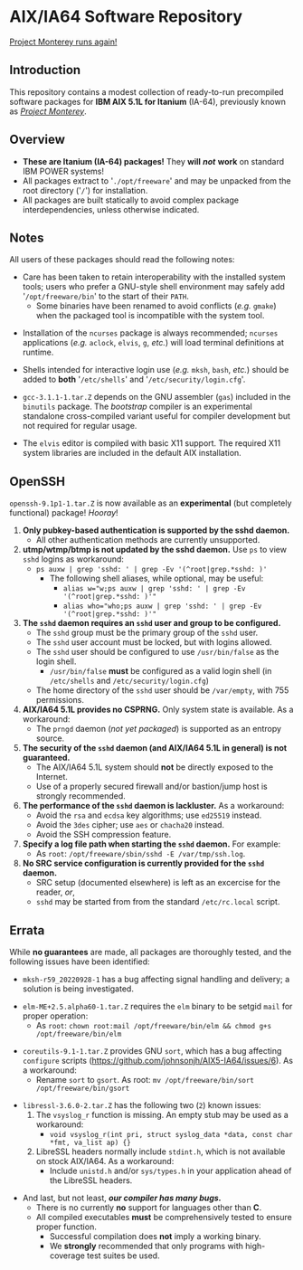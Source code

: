 # AIX/IA64 Software Repository

[Project Monterey runs again!](https://virtuallyfun.com/2022/09/24/ibm-aix-for-ia64-itanium-aka-project-monterey-runs-again/)

## Introduction

This repository contains a modest collection of ready-to-run precompiled software packages for **IBM AIX 5.1L for Itanium** (IA-64), previously known as [*Project Monterey*](https://en.wikipedia.org/wiki/Project_Monterey).

## Overview

* **These are Itanium (IA-64) packages!**  They **will** ***not*** **work** on standard IBM POWER systems!
* All packages extract to '`./opt/freeware`' and may be unpacked from the root directory ('`/`') for installation.
* All packages are built statically to avoid complex package interdependencies, unless otherwise indicated.

## Notes

All users of these packages should read the following notes:

* Care has been taken to retain interoperability with the installed system tools; users who prefer a GNU-style shell environment may safely add '`/opt/freeware/bin`' to the start of their `PATH`.
  * Some binaries have been renamed to avoid conflicts (*e.g.* `gmake`) when the packaged tool is incompatible with the system tool.

[]()
* Installation of the `ncurses` package is always recommended; `ncurses` applications (*e.g.* `aclock`, `elvis`, `g`, *etc.*) will load terminal definitions at runtime.

[]()
* Shells intended for interactive login use (*e.g.* `mksh`, `bash`, *etc.*) should be added to **both** '`/etc/shells`' and '`/etc/security/login.cfg`'.

[]()
* `gcc-3.1.1-1.tar.Z` depends on the GNU assembler (`gas`) included in the `binutils` package.  The *bootstrap* compiler is an experimental standalone cross-compiled variant useful for compiler development but not required for regular usage.

[]()
* The `elvis` editor is compiled with basic X11 support.  The required X11 system libraries are included in the default AIX installation.

## OpenSSH

`openssh-9.1p1-1.tar.Z` is now available as an **experimental** (but completely functional) package!  *Hooray*!

[]()
  1. **Only pubkey-based authentication is supported by the sshd daemon.**
     * All other authentication methods are currently unsupported.
  2. **utmp/wtmp/btmp is not updated by the sshd daemon.**  Use `ps` to view `sshd` logins as workaround:
     * `ps auxw | grep 'sshd: ' | grep -Ev '(^root|grep.*sshd: )'`
       * The following shell aliases, while optional, may be useful:
         * `alias w="w;ps auxw | grep 'sshd: ' | grep -Ev '(^root|grep.*sshd: )'"`
         * `alias who="who;ps auxw | grep 'sshd: ' | grep -Ev '(^root|grep.*sshd: )'"`
  3. **The `sshd` daemon requires an `sshd` user and group to be configured.**
     * The `sshd` group must be the primary group of the `sshd` user.
     * The `sshd` user account must be locked, but with logins allowed.
     * The `sshd` user should be configured to use `/usr/bin/false` as the login shell.
       * `/usr/bin/false` **must** be configured as a valid login shell (in `/etc/shells` and `/etc/security/login.cfg`)
     * The home directory of the `sshd` user should be `/var/empty`, with 755 permissions.
  4. **AIX/IA64 5.1L provides no CSPRNG.**  Only system state is available.  As a workaround:
     * The `prngd` daemon (*not yet packaged*) is supported as an entropy source.
  5. **The security of the `sshd` daemon (and AIX/IA64 5.1L in general) is not guaranteed.**
     * The AIX/IA64 5.1L system should **not** be directly exposed to the Internet.
     * Use of a properly secured firewall and/or bastion/jump host is strongly recommended.
  6. **The performance of the `sshd` daemon is lackluster.**  As a workaround:
     * Avoid the `rsa` and `ecdsa` key algorithms;  use `ed25519` instead.
     * Avoid the `3des` cipher; use `aes` or `chacha20` instead.
     * Avoid the SSH compression feature.
  7. **Specify a log file path when starting the `sshd` daemon.**  For example:
     * As `root`: `/opt/freeware/sbin/sshd -E /var/tmp/ssh.log`.
  8. **No SRC service configuration is currently provided for the `sshd` daemon.**
     * SRC setup (documented elsewhere) is left as an excercise for the reader, *or*, 
     * `sshd` may be started from from the standard `/etc/rc.local` script.
  
## Errata

While **no guarantees** are made, all packages are thoroughly tested, and the following issues have been identified:

[]()
* `mksh-r59_20220928-1` has a bug affecting signal handling and delivery; a solution is being investigated.

[]()
* `elm-ME+2.5.alpha60-1.tar.Z` requires the `elm` binary to be setgid `mail` for proper operation:
  * As `root`: `chown root:mail /opt/freeware/bin/elm && chmod g+s /opt/freeware/bin/elm`

[]()
* `coreutils-9.1-1.tar.Z` provides GNU `sort`, which has a bug affecting `configure` scripts (https://github.com/johnsonjh/AIX5-IA64/issues/6).  As a workaround:
  * Rename `sort` to `gsort`.  As root: `mv /opt/freeware/bin/sort /opt/freeware/bin/gsort`

[]()
* `libressl-3.6.0-2.tar.Z` has the following two (`2`) known issues:
  1. The `vsyslog_r` function is missing. An empty stub may be used as a workaround:
     * `void vsyslog_r(int pri, struct syslog_data *data, const char *fmt, va_list ap) {}`  
  2. LibreSSL headers normally include `stdint.h`, which is not available on stock AIX/IA64.  As a workaround:
     * Include `unistd.h` and/or `sys/types.h` in your application ahead of the LibreSSL headers.   

[]()
* And last, but not least, ***our compiler has many bugs.***
  * There is no currently **no** support for languages other than **C**.
  * All compiled executables **must** be comprehensively tested to ensure proper function.
    * Successful compilation does **not** imply a working binary.
    * We **strongly** recommended that only programs with high-coverage test suites be used.
